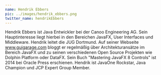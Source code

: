 ```yaml
---
name: Hendrik Ebbers
pic: ../images/hendrik_ebbers.png
twitter_name: hendrikEbbers
---
```


Hendrik Ebbers ist Java Entwickler bei der Canoo Engineering AG. Sein Hauptinteresse liegt hierbei in den Bereichen
JavaFX, User Interfaces und Middleware. Hendrik leitet die JUG Dortmund. Auf seiner Webseite www.guigarage.com bloggt er
regelmäßig über Architekturansätze im Bereich JavaFX und zu seinen verschiedenen Open Source Projekten wie Dolphin
Platform oder DataFX. Sein Buch "Mastering JavaFX 8 Controls" ist 2014 bei Oracle Press erschienen. Hendrik ist JavaOne
Rockstar, Java Champion und JCP Expert Group Member.
